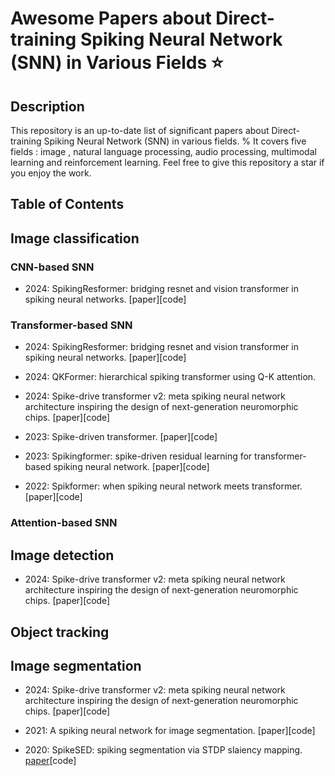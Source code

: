 # Awesome Papers about Direct-training Spiking Neural Network (SNN) in Various Fields ⭐️

## Description
This repository is an up-to-date list of significant papers about Direct-training Spiking Neural Network (SNN) in various fields. 
% It covers five fields : image , natural language processing, audio processing, multimodal learning and reinforcement learning. 
Feel free to give this repository a star if you enjoy the work.


## Table of Contents


## Image classification

### CNN-based SNN

* 2024: SpikingResformer: bridging resnet and vision transformer in spiking neural networks. [paper][code]



### Transformer-based SNN

* 2024: SpikingResformer: bridging resnet and vision transformer in spiking neural networks. [paper][code]

* 2024: QKFormer: hierarchical spiking transformer using Q-K attention.

* 2024: Spike-drive transformer v2: meta spiking neural network architecture inspiring the design of next-generation neuromorphic chips. [paper][code]

* 2023: Spike-driven transformer. [paper][code]
  
* 2023: Spikingformer: spike-driven residual learning for transformer-based spiking neural network. [paper][code]
  
* 2022: Spikformer: when spiking neural network meets transformer. [paper][code]

### Attention-based SNN







## Image detection

* 2024: Spike-drive transformer v2: meta spiking neural network architecture inspiring the design of next-generation neuromorphic chips. [paper][code]


## Object tracking


## Image segmentation

* 2024: Spike-drive transformer v2: meta spiking neural network architecture inspiring the design of next-generation neuromorphic chips. [paper][code]

* 2021: A spiking neural network for image segmentation. [paper][code]

* 2020: SpikeSED: spiking segmentation via STDP slaiency mapping. [paper](https://strathprints.strath.ac.uk/72071/1/Kirkland_etal_IJCNN_2020_SpikeSEG_spiking_segmentation_via_STDP.pdf)[code]
